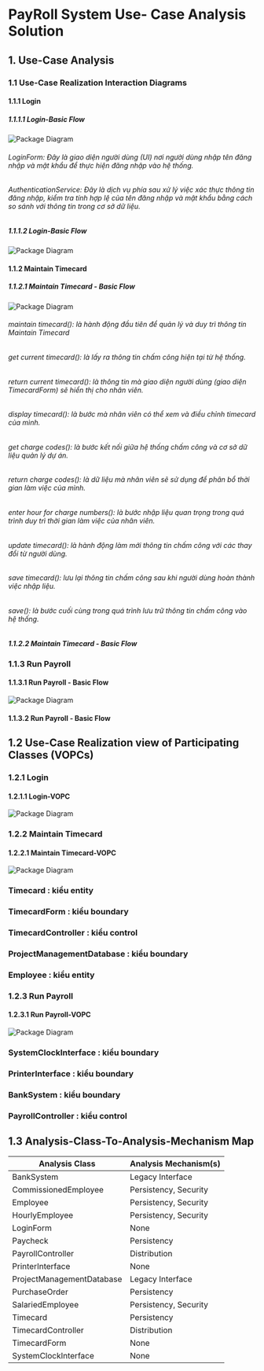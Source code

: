 # PayRoll System Use- Case Analysis Solution
## 1. Use-Case Analysis
### 1.1 Use-Case Realization Interaction Diagrams
#### 1.1.1 Login
##### 1.1.1.1 Login-Basic Flow
![Package Diagram](https://www.planttext.com/api/plantuml/png/V94nJaCn38PtdyBgr4fm0GPKbaxT40Tm4xSl8YzviftsS0mSYIlW11LKaCWGAVu___uZVxozRzL8hCqPA5WLV54MMBoKGbge6AxszPJAhigyGbBSxsxLfsOJ5t-JfLgUMSufy22x0j3zyFxH-_017VHNyrAXcP5An8LKBrNYUWEEEDZR73rJJf6CrrVwxXlTm61-s31nUCKW77iIoegfe3VJWPI1ic4wtiZ37D3FrMd44xOc1RM5mAf3_yeqFj7rc8I3eLMtr-bGII9mLluz89N_HnmfvIRyTuHEzO8iufkOFGET6BX4sFhLT_G9003__mC0)
###### LoginForm: Đây là giao diện người dùng (UI) nơi người dùng nhập tên đăng nhập và mật khẩu để thực hiện đăng nhập vào hệ thống.

###### AuthenticationService: Đây là dịch vụ phía sau xử lý việc xác thực thông tin đăng nhập, kiểm tra tính hợp lệ của tên đăng nhập và mật khẩu bằng cách so sánh với thông tin trong cơ sở dữ liệu.

##### 1.1.1.2 Login-Basic Flow
![Package Diagram](https://www.planttext.com/api/plantuml/png/LCyn3i8m30NGtQUmc5e9Bi20ojAf6-809h5eHEjKJbeEny2Hk09E9K2Cjj-txDVZsQHCckTn078vAfuJAqpM2YvC91atNRm6QQEE6wI4NVi_FSwvPx6QSeXoObs2urMM2K3PXxk3vN2F1gsQhIKqCf9ud2YbUrHVrM34O8aPNMW8dZ9N7xtzqXfMyxEkPtT3f-pB9JGa388MfWib1cXOV7dm3G00__y30000)

#### 1.1.2 Maintain Timecard
##### 1.1.2.1 Maintain Timecard - Basic Flow

![Package Diagram](https://www.planttext.com/api/plantuml/png/d5GxKiCm4ErrYYsX81dRWI85ana-7JCKN42H5iUC9MLM4apEHi6Hk09Ib8zDh2HGkB2rx-Etp_x-_9fPnybvrJ8kd25uKClMh13Pt7WjEQtWfL4eECb7Gue9ensPTlVmBjstI0orQzn-d4dk-9nRX6SoRoZS4zUyHXN6xZSdUus34SQsHk3gjcS1fb2CO3m6nHljmWLkStfnoNg37U3U9aoBKH7XDJeGdYY83J5q41sUjVXv13dvG516EA7pf0yO8En047A7eF7ZX9sKHp6gZX1cCzc5EObesTXborUdOVqehtT9B3ZL2C98jDaOiqs8L9DEh7soF6o8Ct6L_-4QViT9FzyEtvdhkSd1ynqlrnKFzWBZmdYoy1gBaS3QgpcIFMj5PKhLBsMir1-ANcvx_WjwxCEirgujVnzKEcQpIbevQCvabVOSOM5wXbh6FzaF0000__y30000)

###### maintain timecard(): là hành động đầu tiên để quản lý và duy trì thông tin Maintain Timecard
###### get current timecard(): là lấy ra thông tin chấm công hiện tại từ hệ thống.
###### return current timecard(): là thông tin mà giao diện người dùng (giao diện TimecardForm) sẽ hiển thị cho nhân viên.
###### display timecard(): là bước mà nhân viên có thể xem và điều chỉnh timecard của mình.
###### get charge codes(): là bước kết nối giữa hệ thống chấm công và cơ sở dữ liệu quản lý dự án.
###### return charge codes(): là dữ liệu mà nhân viên sẽ sử dụng để phân bổ thời gian làm việc của mình.
###### enter hour for charge numbers(): là bước nhập liệu quan trọng trong quá trình duy trì thời gian làm việc của nhân viên.
###### update timecard(): là hành động làm mới thông tin chấm công với các thay đổi từ người dùng.
###### save timecard(): lưu lại thông tin chấm công sau khi người dùng hoàn thành việc nhập liệu.
###### save(): là bước cuối cùng trong quá trình lưu trữ thông tin chấm công vào hệ thống.

##### 1.1.2.2 Maintain Timecard - Basic Flow

### 1.1.3 Run Payroll
#### 1.1.3.1 Run Payroll - Basic Flow
![Package Diagram](https://www.planttext.com/api/plantuml/png/Z9HBRiCW48Rtd09bPKlj1RfeeaPTT9L8xGKccDGe62myLkMpTT4ZzGe56sp0YPgLDJFVpppbt--VNOTWi6ya8S1G6xfv7phapLvgTjbGw6XaazQoWeaM50QGZX7wff2RCp2UQ-P0AZx2OBIKUwtGVRaPTIjlAdfjMga7FkK8HefyY8OpCDM812DBtHjMGyVfmLGXhtUDdbMXhEP-5i7842DSazaCl7Vfty_N-sE6L81mSYLjNa1T_FX6mjcJ6VGHaMLSs2KfYLP17v-lReO-qV4AYf9S3LlPQZ7KYaolQ3i5h7IDM5rOagL5v-0AXcBxF_p9qT4K6jqhLzWSirnOg-Smc4ATTOOcY_NyyJ2HsnIDiZEGh9U0t9PvgxDm2WuttBB5by3Q5tntWmst1zHmh7LrCr5sHrRSEbSHAh2w75baCtrVIITtN7wEL_dbnjpLS5LD4ZIWEdkWGgkvheVbjP94kkILv0ZTS_5B9I4xwtD_fpy0003__mC0)

#### 1.1.3.2 Run Payroll - Basic Flow

## 1.2 Use-Case Realization view of Participating Classes (VOPCs)
### 1.2.1 Login
#### 1.2.1.1 Login-VOPC
![Package Diagram](https://www.planttext.com/api/plantuml/png/DCun3i8m40J0tg_OCaX8-KAgL7pYi4zWOP_HdGC5ucKKF8alv0Ias6vsjP_NUx9EsfTQGeY5p71efonpq_e8m3Y2fRDYCLQXoY19kBgxDqt3xaTkL7AYpiEczfluWtZcU45KJhwMgHYom1jq9EFlojCJ9fRaJrO0003__mC0)


### 1.2.2 Maintain Timecard
#### 1.2.2.1 Maintain Timecard-VOPC
![Package Diagram](https://www.planttext.com/api/plantuml/png/j5HBRjim4Dtp58DiqXQm4s-xQO0stGN8eXSOanER2Jy2XseX63bP5prIhr1-H9LsR7HL0H8u__VUqFxzyzSTHmnnj4Q8QxXtKSS9f45cObX1t7kczCK8WOP0J2ucaq1XH42dGFf0i1rPEs86oWqqiQ3QwUhU3iPFH5U03Cqu24YFGqlbGBCRj2hs5jqBQFVaYyLUQZJ09CUGMxhHRYbmYQ5I2LCz3tllw2XA5hMfCPniHcuf4Sf3Rcv0StOhd3wzUryzEuhP1MZzwEA9jwll8mlMtfcGXYAKjYGnB0KIvMWmqYDEnILU_ulct-QnHNDeLXLzxyV0yCE75r9D6XWew2OButVgkJGEFSbnI52ef_SgX2WCbd5VVR27saPf7amQSog77yYrSy9EOKRtv0F8FORTiiwMbHRgOdhVjCgeJ_0Sm_diNGpUc3JayEz5bLX58BrQz7ZB-z9mKVS9Zy4_aumFw717-GfzIJlSOjhlNnJSZ-9Qtwi8gnMSum4VORFQY3EHLD1-QYdfThtkytBqJCsSbp_fLip2jBoZukFM7ov2kCoz5gQhVhlUY3joAl_z_0400F__0m00)

### Timecard : kiểu entity
### TimecardForm : kiểu boundary
### TimecardController : kiểu control
### ProjectManagementDatabase : kiểu boundary
### Employee : kiểu entity

### 1.2.3 Run Payroll
#### 1.2.3.1 Run Payroll-VOPC
![Package Diagram](https://www.planttext.com/api/plantuml/png/Z5NDRjGm4BxdAKQzi22sPQyh90ehfFRKLSiBJEqfiTO_aUrGHT0duy0ZyGhOJkBQsHmu9VxcypUVPvp9tzz_hfr7wtibc-OD72Gw1u-crnpjqB2qV1YS9tMGXfrkjIVxX8pWPmDmTGLfy-Pjyp9nZpXO8-N1Q1-VP6UYxJLqOx2aMn4LpsIxY1UyBwXFeusSc3I7nm23jwWTCY-CtlYMWWFM4Zl17kRNzn3mA76hdqmK9Us57-3Yg-ga6OWk01tCYvG1D2gAJvfHmUCoPHH19YwSOG9biC9w6_Lqhnx9nWXoRicv-DgrHbCH8eL2fW0EAXW1HRurV3oLS17cE7mAXq_8T_8H0bIXANw15llBI3PPWi6ZZNGl536qUGD3oNg9FXPkKnO7larCIEN9grIUrlJMmREn9-BJOQ0ZA-Q3EFn1PVOvQsMhxtZ8Mpegii_DIybpKrFoiHQJVKj1O_CiV3lXfSfDi2c7giqrz7eQETm7eUpu9aELhGUKQ0NnId89JYwrxb6cs91bFnTW9NmmIWddmYLUYAy5nWGiHohdnzwo5XtTMKxM5KquLFmgUxLdh7Y9p1zTxEJnRkxXIvmOznJkJf1qhUXSipegjjlpiR27tNRNd4-Bo5tEX3rykBpSmJOzrlSKy-4_sCM8UEM-M-VcajVS30TA_ZB2eTRYHRhp-CTVWR6uauleyderP_SjqTOkIhDwUwAdghtPsAvfhiDWZN-3Vm000F__0m00)

### SystemClockInterface : kiểu boundary
### PrinterInterface : kiểu boundary
### BankSystem : kiểu boundary
### PayrollController : kiểu control

## 1.3 Analysis-Class-To-Analysis-Mechanism Map

| Analysis Class                | Analysis Mechanism(s)       |
|-------------------------------|-----------------------------|
| BankSystem                    | Legacy Interface            |
| CommissionedEmployee          | Persistency, Security       |
| Employee                      | Persistency, Security       |
| HourlyEmployee                | Persistency, Security       |
| LoginForm                     | None                        |
| Paycheck                      | Persistency                 |
| PayrollController             | Distribution                |
| PrinterInterface              | None                        |
| ProjectManagementDatabase     | Legacy Interface            |
| PurchaseOrder                 | Persistency                 |
| SalariedEmployee              | Persistency, Security       |
| Timecard                      | Persistency                 |
| TimecardController            | Distribution                |
| TimecardForm                  | None                        |
| SystemClockInterface          | None                        |


